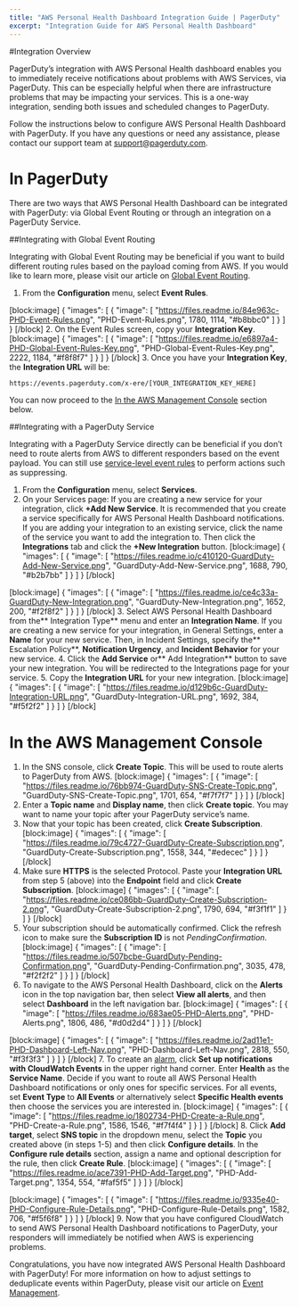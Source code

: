```yaml
---
title: "AWS Personal Health Dashboard Integration Guide | PagerDuty"
excerpt: "Integration Guide for AWS Personal Health Dashboard"
---
```

#Integration Overview

PagerDuty’s integration with AWS Personal Health dashboard enables you to immediately receive notifications about problems with AWS Services, via PagerDuty. This can be especially helpful when there are infrastructure problems that may be impacting your services. This is a one-way integration, sending both issues and scheduled changes to PagerDuty.

Follow the instructions below to configure AWS Personal Health Dashboard with PagerDuty. If you have any questions or need any assistance, please contact our support team at <a href="mailto:support@pagerduty.com">support@pagerduty.com</a>.

# In PagerDuty 


There are two ways that AWS Personal Health Dashboard can be integrated with PagerDuty: via Global Event Routing or through an integration on a PagerDuty Service.

##Integrating with Global Event Routing

Integrating with Global Event Routing may be beneficial if you want to build different routing rules based on the payload coming from AWS. If you would like to learn more, please visit our article on [Global Event Routing](https://support.pagerduty.com/docs/global-event-routing). 

1. From the **Configuration** menu, select **Event Rules**. 

[block:image]
{
  "images": [
    {
      "image": [
        "https://files.readme.io/84e963c-PHD-Event-Rules.png",
        "PHD-Event-Rules.png",
        1780,
        1114,
        "#b8bbc0"
      ]
    }
  ]
}
[/block]
2. On the Event Rules screen, copy your **Integration Key**.
[block:image]
{
  "images": [
    {
      "image": [
        "https://files.readme.io/e6897a4-PHD-Global-Event-Rules-Key.png",
        "PHD-Global-Event-Rules-Key.png",
        2222,
        1184,
        "#f8f8f7"
      ]
    }
  ]
}
[/block]
3. Once you have your **Integration Key**, the **Integration URL** will be:

`https://events.pagerduty.com/x-ere/[YOUR_INTEGRATION_KEY_HERE]`

You can now proceed to the [In the AWS Management Console](https://support.pagerduty.com/v1/docs/aws-personal-health-dashboard#section-in-the-aws-management-console) section below. 

##Integrating with a PagerDuty Service

Integrating with a PagerDuty Service directly can be beneficial if you don’t need to route alerts from AWS to different responders based on the event payload. You can still use [service-level event rules](https://support.pagerduty.com/docs/event-management#section-configure-event-rules-for-a-service) to perform actions such as suppressing.

1. From the **Configuration** menu, select **Services**.
2. On your Services page: If you are creating a new service for your integration, click **+Add New Service**. It is recommended that you create a service specifically for AWS Personal Health Dashboard notifications.
If you are adding your integration to an existing service, click the name of the service you want to add the integration to. Then click the **Integrations** tab and click the **+New Integration** button.
[block:image]
{
  "images": [
    {
      "image": [
        "https://files.readme.io/c410120-GuardDuty-Add-New-Service.png",
        "GuardDuty-Add-New-Service.png",
        1688,
        790,
        "#b2b7bb"
      ]
    }
  ]
}
[/block]

[block:image]
{
  "images": [
    {
      "image": [
        "https://files.readme.io/ce4c33a-GuardDuty-New-Integration.png",
        "GuardDuty-New-Integration.png",
        1652,
        200,
        "#f2f8f2"
      ]
    }
  ]
}
[/block]
3. Select AWS Personal Health Dashboard from the** Integration Type** menu and enter an **Integration Name**.
If you are creating a new service for your integration, in General Settings, enter a **Name** for your new service. Then, in Incident Settings, specify the** Escalation Policy**, **Notification Urgency**, and **Incident Behavior** for your new service.
4. Click the **Add Service** or** Add Integration** button to save your new integration. You will be redirected to the Integrations page for your service.
5. Copy the **Integration URL** for your new integration.
[block:image]
{
  "images": [
    {
      "image": [
        "https://files.readme.io/d129b6c-GuardDuty-Integration-URL.png",
        "GuardDuty-Integration-URL.png",
        1692,
        384,
        "#f5f2f2"
      ]
    }
  ]
}
[/block]
# In the AWS Management Console

1. In the SNS console, click **Create Topic**. This will be used to route alerts to PagerDuty from AWS.
[block:image]
{
  "images": [
    {
      "image": [
        "https://files.readme.io/76bb974-GuardDuty-SNS-Create-Topic.png",
        "GuardDuty-SNS-Create-Topic.png",
        1701,
        654,
        "#f7f7f7"
      ]
    }
  ]
}
[/block]
2. Enter a **Topic name** and **Display name**, then click **Create topic**. You may want to name your topic after your PagerDuty service’s name.
3. Now that your topic has been created, click **Create Subscription**.
[block:image]
{
  "images": [
    {
      "image": [
        "https://files.readme.io/79c4727-GuardDuty-Create-Subscription.png",
        "GuardDuty-Create-Subscription.png",
        1558,
        344,
        "#edecec"
      ]
    }
  ]
}
[/block]
4. Make sure **HTTPS** is the selected Protocol. Paste your **Integration URL** from step 5 (above) into the **Endpoint** field and click **Create Subscription**.
[block:image]
{
  "images": [
    {
      "image": [
        "https://files.readme.io/ce086bb-GuardDuty-Create-Subscription-2.png",
        "GuardDuty-Create-Subscription-2.png",
        1790,
        694,
        "#f3f1f1"
      ]
    }
  ]
}
[/block]
5. Your subscription should be automatically confirmed. Click the refresh icon to make sure the **Subscription ID** is not *PendingConfirmation*.
[block:image]
{
  "images": [
    {
      "image": [
        "https://files.readme.io/507bcbe-GuardDuty-Pending-Confirmation.png",
        "GuardDuty-Pending-Confirmation.png",
        3035,
        478,
        "#f2f2f2"
      ]
    }
  ]
}
[/block]
6. To navigate to the AWS Personal Health Dashboard, click on the **Alerts** icon in the top navigation bar, then select **View all alerts**, and then select **Dashboard** in the left navigation bar.
[block:image]
{
  "images": [
    {
      "image": [
        "https://files.readme.io/683ae05-PHD-Alerts.png",
        "PHD-Alerts.png",
        1806,
        486,
        "#d0d2d4"
      ]
    }
  ]
}
[/block]

[block:image]
{
  "images": [
    {
      "image": [
        "https://files.readme.io/2ad11e1-PHD-Dashboard-Left-Nav.png",
        "PHD-Dashboard-Left-Nav.png",
        2818,
        550,
        "#f3f3f3"
      ]
    }
  ]
}
[/block]
7. To create an [alarm](https://docs.aws.amazon.com/health/latest/ug/cloudwatch-events-health.html), click **Set up notifications with CloudWatch Events** in the upper right hand corner. Enter **Health** as the **Service Name**. 
Decide if you want to route all AWS Personal Health Dashboard notifications or only ones for specific services. For all events, set **Event Type** to **All Events** or alternatively select **Specific Health events** then choose the services you are interested in.
[block:image]
{
  "images": [
    {
      "image": [
        "https://files.readme.io/1802734-PHD-Create-a-Rule.png",
        "PHD-Create-a-Rule.png",
        1586,
        1546,
        "#f7f4f4"
      ]
    }
  ]
}
[/block]
8. Click **Add target**, select **SNS topic** in the dropdown menu, select the **Topic** you created above (in steps 1-5) and then click **Configure details**. In the **Configure rule details** section, assign a name and optional description for the rule, then click **Create Rule**.
[block:image]
{
  "images": [
    {
      "image": [
        "https://files.readme.io/ace7391-PHD-Add-Target.png",
        "PHD-Add-Target.png",
        1354,
        554,
        "#faf5f5"
      ]
    }
  ]
}
[/block]

[block:image]
{
  "images": [
    {
      "image": [
        "https://files.readme.io/9335e40-PHD-Configure-Rule-Details.png",
        "PHD-Configure-Rule-Details.png",
        1582,
        706,
        "#f5f6f8"
      ]
    }
  ]
}
[/block]
9. Now that you have configured CloudWatch to send AWS Personal Health Dashboard notifications to PagerDuty, your responders will immediately be notified when AWS is experiencing problems.

Congratulations, you have now integrated AWS Personal Health Dashboard with PagerDuty! For more information on how to adjust settings to deduplicate events within PagerDuty, please visit our article on [Event Management](https://support.pagerduty.com/docs/event-management).